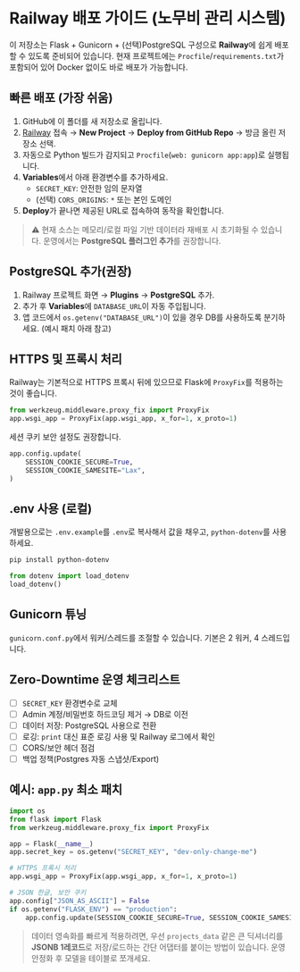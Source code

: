 # Railway 배포 가이드 (노무비 관리 시스템)

이 저장소는 Flask + Gunicorn + (선택)PostgreSQL 구성으로 **Railway**에 쉽게 배포할 수 있도록 준비되어 있습니다.
현재 프로젝트에는 `Procfile`/`requirements.txt`가 포함되어 있어 Docker 없이도 바로 배포가 가능합니다.

## 빠른 배포 (가장 쉬움)

1. GitHub에 이 폴더를 새 저장소로 올립니다.
2. [Railway](https://railway.app) 접속 → **New Project** → **Deploy from GitHub Repo** → 방금 올린 저장소 선택.
3. 자동으로 Python 빌드가 감지되고 `Procfile`(`web: gunicorn app:app`)로 실행됩니다.
4. **Variables**에서 아래 환경변수를 추가하세요.
   - `SECRET_KEY`: 안전한 임의 문자열
   - (선택) `CORS_ORIGINS`: `*` 또는 본인 도메인
5. **Deploy**가 끝나면 제공된 URL로 접속하여 동작을 확인합니다.

> ⚠️ 현재 소스는 메모리/로컬 파일 기반 데이터라 재배포 시 초기화될 수 있습니다. 운영에서는 **PostgreSQL 플러그인 추가**를 권장합니다.

## PostgreSQL 추가(권장)

1. Railway 프로젝트 화면 → **Plugins** → **PostgreSQL** 추가.
2. 추가 후 **Variables**에 `DATABASE_URL`이 자동 주입됩니다.
3. 앱 코드에서 `os.getenv("DATABASE_URL")`이 있을 경우 DB를 사용하도록 분기하세요. (예시 패치 아래 참고)

## HTTPS 및 프록시 처리

Railway는 기본적으로 HTTPS 프록시 뒤에 있으므로 Flask에 `ProxyFix`를 적용하는 것이 좋습니다.

```python
from werkzeug.middleware.proxy_fix import ProxyFix
app.wsgi_app = ProxyFix(app.wsgi_app, x_for=1, x_proto=1)
```

세션 쿠키 보안 설정도 권장합니다.

```python
app.config.update(
    SESSION_COOKIE_SECURE=True,
    SESSION_COOKIE_SAMESITE="Lax",
)
```

## .env 사용 (로컬)

개발용으로는 `.env.example`를 `.env`로 복사해서 값을 채우고, `python-dotenv`를 사용하세요.

```bash
pip install python-dotenv
```

```python
from dotenv import load_dotenv
load_dotenv()
```

## Gunicorn 튜닝

`gunicorn.conf.py`에서 워커/스레드를 조절할 수 있습니다. 기본은 2 워커, 4 스레드입니다.

## Zero‑Downtime 운영 체크리스트

- [ ] `SECRET_KEY` 환경변수로 교체
- [ ] Admin 계정/비밀번호 하드코딩 제거 → DB로 이전
- [ ] 데이터 저장: PostgreSQL 사용으로 전환
- [ ] 로깅: `print` 대신 표준 로깅 사용 및 Railway 로그에서 확인
- [ ] CORS/보안 헤더 점검
- [ ] 백업 정책(Postgres 자동 스냅샷/Export)

## 예시: `app.py` 최소 패치

```python
import os
from flask import Flask
from werkzeug.middleware.proxy_fix import ProxyFix

app = Flask(__name__)
app.secret_key = os.getenv("SECRET_KEY", "dev-only-change-me")

# HTTPS 프록시 처리
app.wsgi_app = ProxyFix(app.wsgi_app, x_for=1, x_proto=1)

# JSON 한글, 보안 쿠키
app.config["JSON_AS_ASCII"] = False
if os.getenv("FLASK_ENV") == "production":
    app.config.update(SESSION_COOKIE_SECURE=True, SESSION_COOKIE_SAMESITE="Lax")
```

> 데이터 영속화를 빠르게 적용하려면, 우선 `projects_data` 같은 큰 딕셔너리를 **JSONB 1레코드**로 저장/로드하는 간단 어댑터를 붙이는 방법이 있습니다. 운영 안정화 후 모델을 테이블로 쪼개세요.
